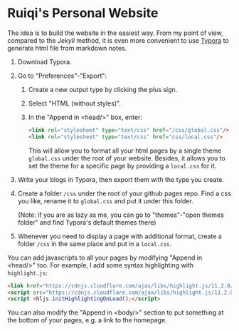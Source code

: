 # Ruiqi's Personal Website

The idea is to build the website in the easiest way. From my point of view, compared to the *Jekyll* method, it is even more convenient to use [Typora](typora.io) to generate html file from markdown notes.

1. Download Typora.

2. Go to "Preferences"-"Export":

   1. Create a new output type by clicking the plus sign.

   2. Select "HTML (without styles)".

   3. In the "Append in \<head/\>" box, enter:

      ```html
      <link rel="stylesheet" type="text/css" href="/css/global.css"/>
      <link rel="stylesheet" type="text/css" href="css/local.css"/>
      ```

      This will allow you to format all your html pages by a single theme `global.css` under the root of your website. Besides, it allows you to set the theme for a specific page by providing a `local.css` for it.

3. Write your blogs in Typora, then export them with the type you create.

4. Create a folder `/css` under the root of your github pages repo. Find a css you like, rename it to `global.css` and put it under this folder.

   (Note: if you are as lazy as me, you can go to "themes"-"open themes folder" and find Typora's default themes there)

5. Whenever you need to display a page with additional format, create a folder `/css` in the same place and put in a `local.css`.

You can add javascripts to all your pages by modifying "Append in \<head/\>" too. For example, I add some syntax highlighting with `highlight.js`:

```html
<link href="https://cdnjs.cloudflare.com/ajax/libs/highlight.js/11.2.0/styles/stackoverflow-light.min.css" rel="stylesheet">
<script src="https://cdnjs.cloudflare.com/ajax/libs/highlight.js/11.2.0/highlight.min.js"></script>
<script >hljs.initHighlightingOnLoad();</script>
```

You can also modify the "Append in \<body/\>" section to put something at the bottom of your pages, e.g. a link to the homepage.